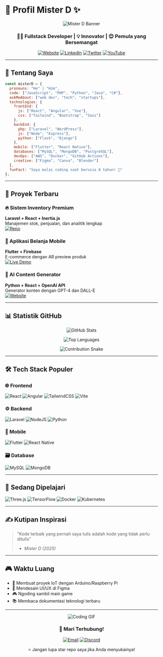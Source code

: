 # 💫 Profil Mister D ✨

<div align="center">
  
  ![Mister D Banner](https://i.imgur.com/7L0w5Gg.gif)
  
  <h3>👨‍💻 Fullstack Developer | 💡 Innovator | 😊 Pemula yang Bersemangat</h3>
  
  [![Website](https://img.shields.io/badge/Portfolio-FF7139?style=for-the-badge&logo=firefox&logoColor=white)](https://yourportfolio.com)
  [![LinkedIn](https://img.shields.io/badge/LinkedIn-%230077B5.svg?style=for-the-badge&logo=linkedin&logoColor=white)](https://linkedin.com/in/yourprofile)
  [![Twitter](https://img.shields.io/badge/Twitter-%231DA1F2.svg?style=for-the-badge&logo=Twitter&logoColor=white)](https://twitter.com/yourhandle)
  [![YouTube](https://img.shields.io/badge/YouTube-%23FF0000.svg?style=for-the-badge&logo=YouTube&logoColor=white)](https://youtube.com/yourchannel)
  
</div>

---

## 🌈 Tentang Saya

```javascript
const misterD = {
  pronouns: "He" | "Him",
  code: ["JavaScript", "PHP", "Python", "Java", "C#"],
  askMeAbout: ["web dev", "tech", "startups"],
  technologies: {
    frontEnd: {
      js: ["React", "Angular", "Vue"],
      css: ["Tailwind", "Bootstrap", "Sass"]
    },
    backEnd: {
      php: ["Laravel", "WordPress"],
      js: ["Node", "Express"],
      python: ["Flask", "Django"]
    },
    mobile: ["Flutter", "React Native"],
    databases: ["MySQL", "MongoDB", "PostgreSQL"],
    devOps: ["AWS", "Docker", "GitHub Actions"],
    creative: ["Figma", "Canva", "Blender"]
  },
  funFact: "Saya mulai coding saat berusia 8 tahun! 🚀"
};
```

---

## 🚀 Proyek Terbaru

### 🔥 Sistem Inventory Premium
**Laravel + React + Inertia.js**  
Manajemen stok, penjualan, dan analitik lengkap  
[![Repo](https://img.shields.io/badge/GitHub-Repository-181717?style=for-the-badge&logo=github)](https://github.com/your-repo)

### 📱 Aplikasi Belanja Mobile
**Flutter + Firebase**  
E-commerce dengan AR preview produk  
[![Live Demo](https://img.shields.io/badge/Demo-Live_Site-green?style=for-the-badge)](https://demo.com)

### 🤖 AI Content Generator
**Python + React + OpenAI API**  
Generator konten dengan GPT-4 dan DALL-E  
[![Website](https://img.shields.io/badge/Web-Try_Now-blueviolet?style=for-the-badge)](https://ai-content-generator.com)

---

## 📊 Statistik GitHub

<div align="center">
  
  ![GitHub Stats](https://github-readme-stats.vercel.app/api?username=djob-misael-m&show_icons=true&theme=radical&count_private=true)
  
  ![Top Languages](https://github-readme-stats.vercel.app/api/top-langs/?username=djob-misael-m&layout=compact&theme=nightowl)
  
  ![Contribution Snake](https://raw.githubusercontent.com/djob-misael-m/djob-misael-m/output/github-contribution-grid-snake-dark.svg)

</div>

---

## 🛠️ Tech Stack Populer

### 🌐 Frontend
![React](https://img.shields.io/badge/react-%2320232a.svg?style=for-the-badge&logo=react&logoColor=%2361DAFB)
![Angular](https://img.shields.io/badge/angular-%23DD0031.svg?style=for-the-badge&logo=angular&logoColor=white)
![TailwindCSS](https://img.shields.io/badge/tailwindcss-%2338B2AC.svg?style=for-the-badge&logo=tailwind-css&logoColor=white)
![Vite](https://img.shields.io/badge/vite-%23646CFF.svg?style=for-the-badge&logo=vite&logoColor=white)

### ⚙️ Backend
![Laravel](https://img.shields.io/badge/laravel-%23FF2D20.svg?style=for-the-badge&logo=laravel&logoColor=white)
![NodeJS](https://img.shields.io/badge/node.js-6DA55F?style=for-the-badge&logo=node.js&logoColor=white)
![Python](https://img.shields.io/badge/python-3670A0?style=for-the-badge&logo=python&logoColor=ffdd54)

### 📱 Mobile
![Flutter](https://img.shields.io/badge/Flutter-%2302569B.svg?style=for-the-badge&logo=Flutter&logoColor=white)
![React Native](https://img.shields.io/badge/react_native-%2320232a.svg?style=for-the-badge&logo=react&logoColor=%2361DAFB)

### 🗃️ Database
![MySQL](https://img.shields.io/badge/mysql-4479A1.svg?style=for-the-badge&logo=mysql&logoColor=white)
![MongoDB](https://img.shields.io/badge/MongoDB-%234ea94b.svg?style=for-the-badge&logo=mongodb&logoColor=white)

---

## 🎯 Sedang Dipelajari

![Three.js](https://img.shields.io/badge/threejs-black?style=for-the-badge&logo=three.js&logoColor=white)
![TensorFlow](https://img.shields.io/badge/TensorFlow-%23FF6F00.svg?style=for-the-badge&logo=TensorFlow&logoColor=white)
![Docker](https://img.shields.io/badge/docker-%230db7ed.svg?style=for-the-badge&logo=docker&logoColor=white)
![Kubernetes](https://img.shields.io/badge/kubernetes-%23326ce5.svg?style=for-the-badge&logo=kubernetes&logoColor=white)

---

## ✍️ Kutipan Inspirasi

> "Kode terbaik yang pernah saya tulis adalah kode yang tidak perlu ditulis"  
> - *Mister D (2025)*

---

## 🎮 Waktu Luang

- 🔧 Membuat proyek IoT dengan Arduino/Raspberry Pi
- 🎨 Mendesain UI/UX di Figma
- 🎮 Ngoding sambil main game
- 📚 Membaca dokumentasi teknologi terbaru

---

<div align="center">
  
  ![Coding GIF](https://i.imgur.com/x1KbC2A.gif)
  
  ### 💌 Mari Terhubung!
  
  [![Email](https://img.shields.io/badge/Email-D14836?style=for-the-badge&logo=gmail&logoColor=white)](mailto:your@email.com)
  [![Discord](https://img.shields.io/badge/Discord-%235865F2.svg?style=for-the-badge&logo=discord&logoColor=white)](https://discord.gg/yourinvite)
  
  ⭐ Jangan lupa star repo saya jika Anda menyukainya!
  
</div>
